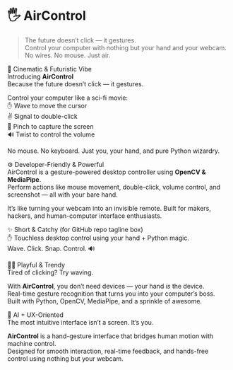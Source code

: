 # 🖐️ AirControl

> The future doesn’t click — it gestures.  
> Control your computer with nothing but your hand and your webcam. No wires. No mouse. Just air.

🌌 Cinematic & Futuristic Vibe  
Introducing **AirControl**  
Because the future doesn’t click — it gestures.

Control your computer like a sci-fi movie:  
✋ Wave to move the cursor  
✌️ Signal to double-click  
🤏 Pinch to capture the screen  
🔊 Twist to control the volume  

No mouse. No keyboard. Just you, your hand, and pure Python wizardry.

⚙️ Developer-Friendly & Powerful  
AirControl is a gesture-powered desktop controller using **OpenCV & MediaPipe**.  
Perform actions like mouse movement, double-click, volume control, and screenshot — all with your bare hand.

It’s like turning your webcam into an invisible remote. Built for makers, hackers, and human-computer interface enthusiasts.

✨ Short & Catchy (for GitHub repo tagline box)  
✋ Touchless desktop control using your hand + Python magic.  
Wave. Click. Snap. Control. 🔊

🤹‍♀️ Playful & Trendy  
Tired of clicking? Try waving.

With **AirControl**, you don’t need devices — your hand *is* the device.  
Real-time gesture recognition that turns you into your computer’s boss.  
Built with Python, OpenCV, MediaPipe, and a sprinkle of awesome.

🧪 AI + UX-Oriented  
The most intuitive interface isn’t a screen. It’s you.

**AirControl** is a hand-gesture interface that bridges human motion with machine control.  
Designed for smooth interaction, real-time feedback, and hands-free control using nothing but your webcam.
